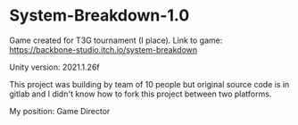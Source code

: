 # System-Breakdown-1.0
Game created for T3G tournament (I place). Link to game:  https://backbone-studio.itch.io/system-breakdown

Unity version: 2021.1.26f

This project was building by team of 10 people but original source code is in gitlab and I didn't know how to fork this project between two platforms.

My position: Game Director
